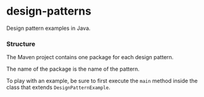 # design-patterns

Design pattern examples in Java.

### Structure

The Maven project contains one package for each design pattern.

The name of the package is the name of the pattern.

To play with an example, be sure to first execute the ```main``` method inside the class that
extends ```DesignPatternExample```.